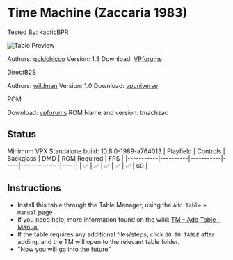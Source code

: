 ﻿# Time Machine (Zaccaria 1983)
Tested By: kaoticBPR

![Table Preview](../../images/vpx-time-machine-preview.jpg)

Authors: [goldchicco](https://www.vpforums.org/index.php?showuser=88795)
Version: 1.3
Download: [VPforums](https://www.vpforums.org/index.php?app=downloads&showfile=15536)

DirectB2S

Authors: [wildman](https://vpuniverse.com/profile/5-wildman/)
Version: 1.0
Download: [vpuniverse](https://vpuniverse.com/files/file/3058-timemachine-zaccaria-1983/)

ROM

Download: [vpforums](https://www.vpforums.org/index.php?app=downloads&showfile=609)
ROM Name and version: tmachzac

## Status 

Minimum VPX Standalone build: 10.8.0-1989-a764013
| Playfield | Controls | Backglass | DMD | ROM Required | FPS | 
|-----------|----------|-----------|-----|--------------|-----|
| :white_check_mark: | :white_check_mark: | :white_check_mark: | :white_check_mark: | :white_check_mark: | 60 |

## Instructions

- Install this table through the Table Manager, using the `Add Table` > `Manual` page
- If you need help, more information found on the wiki: [TM - Add Table - Manual](https://github.com/LegendsUnchained/vpx-standalone-alp4k/wiki/%5B04%5D-%F0%9F%A7%A1-TM-%E2%80%90-Other-Features#add-table---manual)
- If the table requires any additional files/steps, click `GO TO TABLE` after adding, and the TM will open to the relevant table folder.
- "Now you will go into the future"

